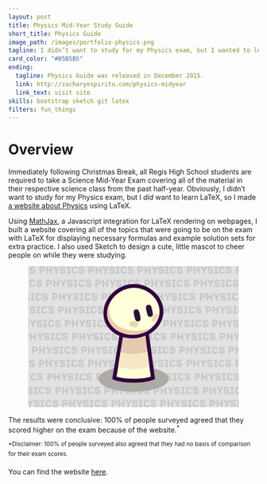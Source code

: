 ```yaml
---
layout: post
title: Physics Mid-Year Study Guide
short_title: Physics Guide
image_path: /images/portfolio-physics.png
tagline: I didn’t want to study for my Physics exam, but I wanted to learn LaTeX, so I made this instead
card_color: "#B5B5B5"
ending:
  tagline: Physics Guide was released in December 2015.
  link: http://zacharyespiritu.com/physics-midyear
  link_text: visit site
skills: bootstrap sketch git latex
filters: fun_things
---
```


# Overview

Immediately following Christmas Break, all Regis High School students are required to take a Science Mid-Year Exam covering all of the material in their respective science class from the past half-year. Obviously, I didn’t want to study for my Physics exam, but I *did* want to learn LaTeX, so I made [a website about Physics][physics-midyear-guide] using LaTeX.

Using [MathJax][mathjax-website], a Javascript integration for LaTeX rendering on webpages, I built a website covering all of the topics that were going to be on the exam with LaTeX for displaying necessary formulas and example solution sets for extra practice. I also used Sketch to design a cute, little mascot to cheer people on while they were studying.

<figure class="lazyload">
    <img class="responsive-image lazyload" src="/images/portfolio-physics.png">
</figure>

The results were conclusive: 100% of people surveyed agreed that they scored higher on the exam because of the website.<sup>*</sup>

<sup>*Disclaimer: 100% of people surveyed also agreed that they had no basis of comparison for their exam scores.</sup>

You can find the website [here][physics-midyear-guide].

[mathjax-website]:       https://www.mathjax.org/
[physics-midyear-guide]: http://zacharyespiritu.com/physics-midyear
